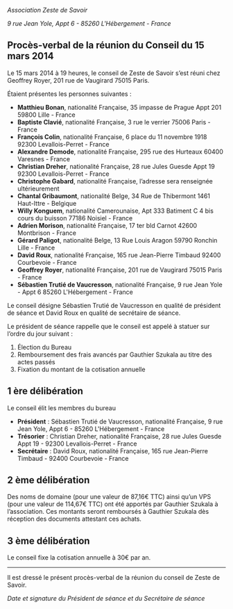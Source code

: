 *Association Zeste de Savoir*

*9 rue Jean Yole, Appt 6 - 85260 L'Hébergement - France*

## Procès-verbal de la réunion du Conseil du 15 mars 2014

Le 15 mars 2014 à 19 heures, le conseil de Zeste de Savoir s’est réuni chez Geoffrey Royer, 201 rue de Vaugirard 75015 Paris.

Étaient présentes les personnes suivantes :

- **Matthieu Bonan**, nationalité Française, 35 impasse de Prague Appt 201 59800 Lille - France
- **Baptiste Clavié**, nationalité Française, 3 rue le verrier 75006 Paris - France
- **François Colin**, nationalité Française, 6 place du 11 novembre 1918 92300 Levallois-Perret - France
- **Alexandre Demode**, nationalité Française, 295 rue des Hurteaux 60400 Varesnes - France
- **Christian Dreher**, nationalité Française, 28 rue Jules Guesde Appt 19 92300 Levallois-Perret - France
- **Christophe Gabard**, nationalité Française, l’adresse sera renseignée ultérieurement
- **Chantal Gribaumont**, nationalité Belge, 34 Rue de Thibermont 1461 Haut-Ittre - Belgique
- **Willy Konguem**, nationalité Camerounaise, Apt 333 Batiment C 4 bis cours du buisson 77186 Noisiel - France
- **Adrien Morison**, nationalité Française, 17 ter bld Carnot 42600 Montbrison - France
- **Gérard Paligot**, nationalité Belge, 13 Rue Louis Aragon 59790 Ronchin Lille - France
- **David Roux**, nationalité Française, 165 rue Jean-Pierre Timbaud 92400 Courbevoie - France
- **Geoffrey Royer**, nationalité Française, 201 rue de Vaugirard 75015 Paris - France
- **Sébastien Trutié de Vaucresson**, nationalité Française, 9 rue Jean Yole - Appt 6 85260 L'Hébergement - France

Le conseil désigne Sébastien Trutié de Vaucresson en qualité de président de séance et David Roux en qualité de secrétaire de séance.

Le président de séance rappelle que le conseil est appelé à statuer sur l’ordre du jour suivant :

1. Élection du Bureau
2. Remboursement des frais avancés par Gauthier Szukala au titre des actes passés
3. Fixation du montant de la cotisation annuelle

## 1 ère délibération

Le conseil élit les membres du bureau

- **Président** : Sébastien Trutié de Vaucresson, nationalité Française, 9 rue Jean Yole, Appt 6 - 85260 L'Hébergement - France
- **Trésorier** : Christian Dreher, nationalité Française, 28 rue Jules Guesde Appt 19 - 92300 Levallois-Perret - France
- **Secrétaire** : David Roux, nationalité Française, 165 rue Jean-Pierre Timbaud - 92400 Courbevoie - France

## 2 ème délibération

Des noms de domaine (pour une valeur de 87,16€ TTC) ainsi qu’un VPS (pour une valeur de 114,67€ TTC) ont été apportés par Gauthier Szukala à l’association. Ces montants seront remboursés à Gauthier Szukala dès réception des documents attestant ces achats.

## 3 ème délibération

Le conseil fixe la cotisation annuelle à 30€ par an.

---

Il est dressé le présent procès-verbal de la réunion du conseil de Zeste de Savoir.

*Date et signature du Président de séance et du Secrétaire de séance*
